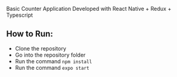 Basic Counter Application Developed with React Native + Redux + Typescript

## How to Run:

-   Clone the repository
-   Go into the repository folder
-   Run the command `npm install`
-   Run the command `expo start`
